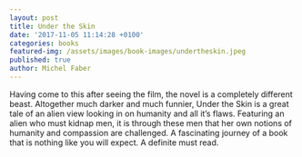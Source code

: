 ```yaml
---
layout: post
title: Under the Skin
date: '2017-11-05 11:14:28 +0100'
categories: books
featured-img: /assets/images/book-images/undertheskin.jpeg
published: true
author: Michel Faber
---
```


Having come to this after seeing the film, the novel is a completely different beast. Altogether much darker and much funnier, Under the Skin is a great tale of an alien view looking in on humanity and all it’s flaws. Featuring an alien who must kidnap men, it is through these men that her own notions of humanity and compassion are challenged. A fascinating journey of a book that is nothing like you will expect. A definite must read.
